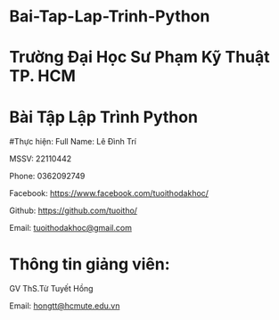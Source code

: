 # Bai-Tap-Lap-Trinh-Python
# Trường Đại Học Sư Phạm Kỹ Thuật TP. HCM

# Bài Tập Lập Trình Python

#Thực hiện: 
Full Name: Lê Đình Trí

MSSV: 22110442

Phone: 0362092749

Facebook: https://www.facebook.com/tuoithodakhoc/

Github: https://github.com/tuoitho/

Email: tuoithodakhoc@gmail.com

# Thông tin giảng viên:
GV ThS.Từ Tuyết Hồng

Email: hongtt@hcmute.edu.vn
